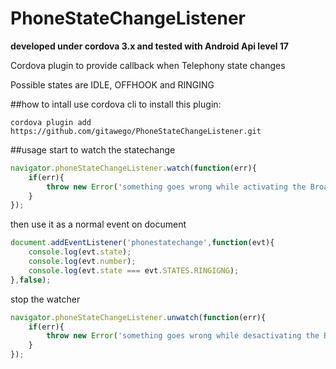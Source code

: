 PhoneStateChangeListener
========================
**developed under cordova 3.x and tested with Android Api level 17**

Cordova plugin to provide callback when Telephony state changes

Possible states are IDLE, OFFHOOK and RINGING

##how to intall
use cordova cli to install this plugin:
```
cordova plugin add https://github.com/gitawego/PhoneStateChangeListener.git
```
##usage
start to watch the statechange
```js
navigator.phoneStateChangeListener.watch(function(err){
    if(err){
        throw new Error('something goes wrong while activating the BroadcastReceiver');
    }
});
```
then use it as a normal event on document
```js
document.addEventListener('phonestatechange',function(evt){
    console.log(evt.state);
    console.log(evt.number);
    console.log(evt.state === evt.STATES.RINGIGNG);
},false);
```
stop the watcher
```js
navigator.phoneStateChangeListener.unwatch(function(err){
    if(err){
        throw new Error('something goes wrong while desactivating the BroadcastReceiver');
    }
});
```
